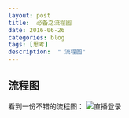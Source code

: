 ```yaml
---
layout: post
title:  必备之流程图
date: 2016-06-26
categories: blog
tags: [思考]
description:  " 流程图"
---
```

## 流程图

看到一份不错的流程图：
![直播登录](http://7xsx6z.com1.z0.glb.clouddn.com/flow.jpg)
